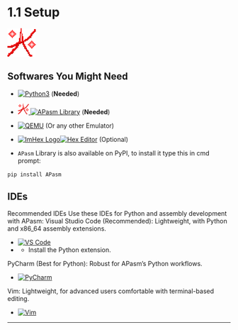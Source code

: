 # 1.1 Setup 
![APasm Logo](https://github.com/RandomX42069/APasm/blob/main/logo.png)  

## Softwares You Might Need

- [![Python3](https://img.shields.io/badge/Python-3.11-blue?logo=python)](https://python.org) (**Needed**)

- [<img src="https://raw.githubusercontent.com/RandomX42069/APasm/main/logo.png" alt="APasm Logo" height="24"> ![APasm Library](https://img.shields.io/badge/APasm-Library-red)](https://github.com/RandomX42069/APasm) (**Needed**)

- [![QEMU](https://img.shields.io/badge/QEMU-Emulator-orange?logo=QEMU)](https://qemu.org)    (Or any other Emulator)

- [<img src="https://cdn.jsdelivr.net/npm/simple-icons@v13/icons/hexo.svg" alt="ImHex Logo" height="24">![Hex Editor](https://img.shields.io/badge/Hex-Editor-green)]() (Optional)

- `APasm` Library is also available on PyPI, to install it type this in cmd prompt:
```bash
pip install APasm
```

## IDEs

Recommended IDEs
Use these IDEs for Python and assembly development with APasm:
Visual Studio Code (Recommended): Lightweight, with Python and x86_64 assembly extensions.

- [![VS Code](https://img.shields.io/badge/VS-Code-blue?logo=VSCode)](https://code.visualstudio.com/)
- - Install the Python extension.

PyCharm (Best for Python): Robust for APasm’s Python workflows.
- [![PyCharm](https://img.shields.io/badge/Py-Charm-pink?logo=pycharm)](https://www.jetbrains.com/pycharm/)


Vim: Lightweight, for advanced users comfortable with terminal-based editing.
- [![Vim](https://img.shields.io/badge/Vim-IDE-darkgreen?logo=Vim)](https://www.vim.org/download.php)

---
